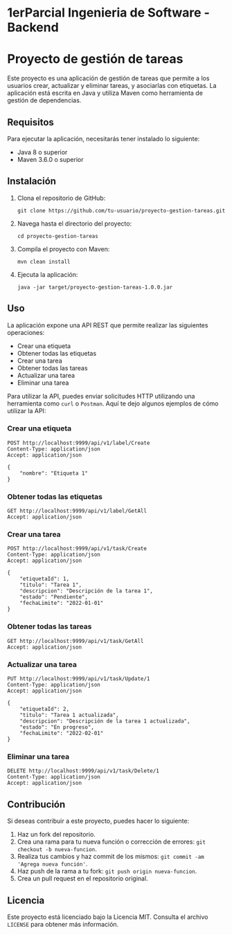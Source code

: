 # 1erParcial Ingenieria de Software - Backend

# Proyecto de gestión de tareas

Este proyecto es una aplicación de gestión de tareas que permite a los usuarios crear, actualizar y eliminar tareas, y asociarlas con etiquetas. La aplicación está escrita en Java y utiliza Maven como herramienta de gestión de dependencias.

## Requisitos

Para ejecutar la aplicación, necesitarás tener instalado lo siguiente:

- Java 8 o superior
- Maven 3.6.0 o superior

## Instalación

1. Clona el repositorio de GitHub:

   ```
   git clone https://github.com/tu-usuario/proyecto-gestion-tareas.git
   ```

2. Navega hasta el directorio del proyecto:

   ```
   cd proyecto-gestion-tareas
   ```

3. Compila el proyecto con Maven:

   ```
   mvn clean install
   ```

4. Ejecuta la aplicación:

   ```
   java -jar target/proyecto-gestion-tareas-1.0.0.jar
   ```

## Uso

La aplicación expone una API REST que permite realizar las siguientes operaciones:

- Crear una etiqueta
- Obtener todas las etiquetas
- Crear una tarea
- Obtener todas las tareas
- Actualizar una tarea
- Eliminar una tarea

Para utilizar la API, puedes enviar solicitudes HTTP utilizando una herramienta como `curl` o `Postman`. Aquí te dejo algunos ejemplos de cómo utilizar la API:

### Crear una etiqueta

```
POST http://localhost:9999/api/v1/label/Create
Content-Type: application/json
Accept: application/json

{
    "nombre": "Etiqueta 1"
}
```

### Obtener todas las etiquetas

```
GET http://localhost:9999/api/v1/label/GetAll
Accept: application/json
```

### Crear una tarea

```
POST http://localhost:9999/api/v1/task/Create
Content-Type: application/json
Accept: application/json

{
    "etiquetaId": 1,
    "titulo": "Tarea 1",
    "descripcion": "Descripción de la tarea 1",
    "estado": "Pendiente",
    "fechaLimite": "2022-01-01"
}
```

### Obtener todas las tareas

```
GET http://localhost:9999/api/v1/task/GetAll
Accept: application/json
```

### Actualizar una tarea

```
PUT http://localhost:9999/api/v1/task/Update/1
Content-Type: application/json
Accept: application/json

{
    "etiquetaId": 2,
    "titulo": "Tarea 1 actualizada",
    "descripcion": "Descripción de la tarea 1 actualizada",
    "estado": "En progreso",
    "fechaLimite": "2022-02-01"
}
```

### Eliminar una tarea

```
DELETE http://localhost:9999/api/v1/task/Delete/1
Content-Type: application/json
Accept: application/json
```

## Contribución

Si deseas contribuir a este proyecto, puedes hacer lo siguiente:

1. Haz un fork del repositorio.
2. Crea una rama para tu nueva función o corrección de errores: `git checkout -b nueva-funcion`.
3. Realiza tus cambios y haz commit de los mismos: `git commit -am 'Agrega nueva función'`.
4. Haz push de la rama a tu fork: `git push origin nueva-funcion`.
5. Crea un pull request en el repositorio original.

## Licencia

Este proyecto está licenciado bajo la Licencia MIT. Consulta el archivo `LICENSE` para obtener más información.